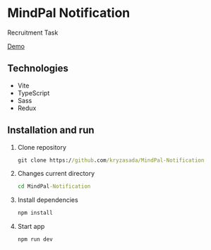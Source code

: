 # MindPal Notification

Recruitment Task

[Demo](https://mindpal-notification.vercel.app/)

## Technologies


- Vite
- TypeScript
- Sass
- Redux

## Installation and run


1. Clone repository

   ```cmd
   git clone https://github.com/kryzasada/MindPal-Notification
   ```
2. Changes current directory

   ```cmd
   cd MindPal-Notification
   ```
3. Install dependencies

   ```cmd
   npm install
   ```
4. Start app

   ```cmd
   npm run dev
   ```
